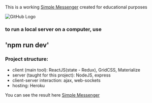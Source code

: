 This is a working [Simple Messenger](https://simple--messenger.herokuapp.com/) created for educational purposes

![GitHub Logo](https://raw.githubusercontent.com/QWERTYacc/tech/master/messenger_app/messenger_app__preview.png)

### to run a local server on a computer, use 
## 'npm run dev'

### Project structure:
- client (main tool): ReactJS(state - Redux), GridCSS, Materialize
- server (taught for this project): NodeJS, express
- client-server interaction: ajax, web-sockets
- hosting: Heroku


You can see the result here [Simple Messenger](https://simple--messenger.herokuapp.com/)
